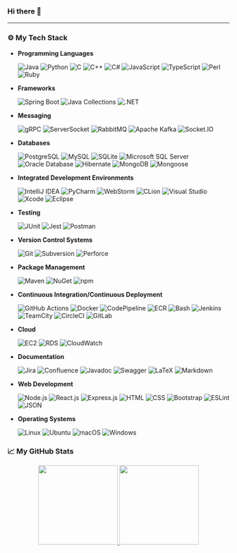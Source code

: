 ### Hi there 👋

---
### :gear: My Tech Stack

* **Programming Languages**

  ![Java](https://img.shields.io/badge/-Java-FFFFFF?style=flat&logo=openjdk&logoColor=007396)
  ![Python](https://img.shields.io/badge/-Python-FFFFFF?style=flat&logo=python&logoColor=3776AB)
  ![C](https://img.shields.io/badge/-C-FFFFFF?style=flat&logo=C&logoColor=A8B9CC)
  ![C++](https://img.shields.io/badge/-C++-FFFFFF?style=flat&logo=C%2B%2B&logoColor=00599C)
  ![C#](https://img.shields.io/badge/-C%23-FFFFFF?style=flat&logo=CSharp&logoColor=239120)
  ![JavaScript](https://img.shields.io/badge/-JavaScript-FFFFFF?style=flat&logo=javascript&logoColor=F7DF1E)
  ![TypeScript](https://img.shields.io/badge/-TypeScript-FFFFFF?style=flat&logo=typescript&logoColor=3178C6)
  ![Perl](https://img.shields.io/badge/-Perl-FFFFFF?style=flat&logo=Perl&logoColor=39457E)
  ![Ruby](https://img.shields.io/badge/-Ruby-FFFFFF?style=flat&logo=Ruby&logoColor=CC342D)

* **Frameworks**

  ![Spring Boot](https://img.shields.io/badge/-Spring%20Boot-FFFFFF?style=flat&logo=SpringBoot&logoColor=6DB33F)
  ![Java Collections](https://img.shields.io/badge/-Java%20Collections-FFFFFF?style=flat&logo=openjdk&logoColor=000000)
  ![.NET](https://img.shields.io/badge/-.NET-FFFFFF?style=flat&logo=DotNet&logoColor=512BD4)
  
* **Messaging**

  ![gRPC](https://img.shields.io/badge/-gRPC-FFFFFF?style=flat&logo=google&logoColor=4285F4)
  ![ServerSocket](https://img.shields.io/badge/-ServerSocket-FFFFFF?style=flat&logo=openjdk&logoColor=000000)
  ![RabbitMQ](https://img.shields.io/badge/-RabbitMQ-FFFFFF?style=flat&logo=rabbitmq&logoColor=FF6600)
  ![Apache Kafka](https://img.shields.io/badge/-Apache%20Kafka-FFFFFF?style=flat&logo=apachekafka&logoColor=231F20)
  ![Socket.IO](https://img.shields.io/badge/-Socket.IO-FFFFFF?style=flat&logo=socketdotio&logoColor=010101)

* **Databases**

  ![PostgreSQL](https://img.shields.io/badge/-PostgreSQL-FFFFFF?style=flat&logo=postgresql&logoColor=4169E1)
  ![MySQL](https://img.shields.io/badge/-MySQL-FFFFFF?style=flat&logo=MySQL&logoColor=4479A1)
  ![SQLite](https://img.shields.io/badge/-SQLite-FFFFFF?style=flat&logo=SQLite&logoColor=003B57)
  ![Microsoft SQL Server](https://img.shields.io/badge/-Microsoft%20SQL%20Server-FFFFFF?style=flat&logo=MicrosoftSQLServer&logoColor=CC2927)
  ![Oracle Database](https://img.shields.io/badge/-Oracle%20Database-FFFFFF?style=flat&logo=Oracle&logoColor=F80000)
  ![Hibernate](https://img.shields.io/badge/-Hibernate-FFFFFF?style=flat&logo=hibernate&logoColor=59666C)
  ![MongoDB](https://img.shields.io/badge/-MongoDB-FFFFFF?style=flat&logo=mongodb&logoColor=47A248)
  ![Mongoose](https://img.shields.io/badge/-Mongoose-FFFFFF?style=flat&logo=mongoose&logoColor=F80000)

* **Integrated Development Environments**

  ![IntelliJ IDEA](https://img.shields.io/badge/-IntelliJ%20IDEA-FFFFFF?style=flat&logo=IntelliJIDEA&logoColor=000000)
  ![PyCharm](https://img.shields.io/badge/-PyCharm-FFFFFF?style=flat&logo=PyCharm&logoColor=000000)
  ![WebStorm](https://img.shields.io/badge/-WebStorm-FFFFFF?style=flat&logo=WebStorm&logoColor=000000)
  ![CLion](https://img.shields.io/badge/-CLion-FFFFFF?style=flat&logo=clion&logoColor=000000)
  ![Visual Studio](https://img.shields.io/badge/-Visual%20Studio-FFFFFF?style=flat&logo=visual-studio&logoColor=5C2D91)
  ![Xcode](https://img.shields.io/badge/-Xcode-FFFFFF?style=flat&logo=xcode&logoColor=147EFB)
  ![Eclipse](https://img.shields.io/badge/-Eclipse-FFFFFF?style=flat&logo=eclipseide&logoColor=2C2255)
    
* **Testing**
  
  ![JUnit](https://img.shields.io/badge/-JUnit-FFFFFF?style=flat&logo=JUnit5&logoColor=25A162)
  ![Jest](https://img.shields.io/badge/-Jest-FFFFFF?style=flat&logo=Jest&logoColor=C21325)
  ![Postman](https://img.shields.io/badge/-Postman-FFFFFF?style=flat&logo=Postman&logoColor=FF6C37)

* **Version Control Systems**

  ![Git](https://img.shields.io/badge/-Git-FFFFFF?style=flat&logo=git&logoColor=F05032)
  ![Subversion](https://img.shields.io/badge/-Subversion-FFFFFF?style=flat&logo=subversion&logoColor=809CC9)
  ![Perforce](https://img.shields.io/badge/-Perforce-FFFFFF?style=flat&logo=perforce&logoColor=404040)
  
* **Package Management**

  ![Maven](https://img.shields.io/badge/-Apache%20Maven-FFFFFF?style=flat&logo=apache-maven&logoColor=C71A36)
  ![NuGet](https://img.shields.io/badge/-NuGet-FFFFFF?style=flat&logo=nuget&logoColor=004880)
  ![npm](https://img.shields.io/badge/-npm-FFFFFF?style=flat&logo=npm&logoColor=CB3837)
  
* **Continuous Integration/Continuous Deployment**

  ![GitHub Actions](https://img.shields.io/badge/-GitHub%20Actions-FFFFFF?style=flat&logo=githubactions&logoColor=2088FF)
  ![Docker](https://img.shields.io/badge/-Docker-FFFFFF?style=flat&logo=docker&logoColor=2496ED)
  ![CodePipeline](https://img.shields.io/badge/-AWS%20CodePipeline-FFFFFF?style=flat&logo=amazonaws&logoColor=232F3E)
  ![ECR](https://img.shields.io/badge/-Amazon%20ECR-FFFFFF?style=flat&logo=amazonaws&logoColor=232F3E)
  ![Bash](https://img.shields.io/badge/-Bash-FFFFFF?style=flat&logo=gnubash&logoColor=4EAA25)
  ![Jenkins](https://img.shields.io/badge/-Jenkins-FFFFFF?style=flat&logo=Jenkins&logoColor=D24939)
  ![TeamCity](https://img.shields.io/badge/-TeamCity-FFFFFF?style=flat&logo=TeamCity&logoColor=000000)
  ![CircleCI](https://img.shields.io/badge/-CircleCI-FFFFFF?style=flat&logo=circleci&logoColor=343434)
  ![GitLab](https://img.shields.io/badge/-GitLab-FFFFFF?style=flat&logo=gitlab&logoColor=FC6D26)
  
* **Cloud**

  ![EC2](https://img.shields.io/badge/-Amazon%20EC2-FFFFFF?style=flat&logo=amazonec2&logoColor=FF9900)
  ![RDS](https://img.shields.io/badge/-Amazon%20RDS-FFFFFF?style=flat&logo=amazonrds&logoColor=527FFF)
  ![CloudWatch](https://img.shields.io/badge/-Amazon%20CloudWatch-FFFFFF?style=flat&logo=amazoncloudwatch&logoColor=FF4F8B)
 
* **Documentation**

  ![Jira](https://img.shields.io/badge/-Jira-FFFFFF?style=flat&logo=JiraSoftware&logoColor=0052CC)
  ![Confluence](https://img.shields.io/badge/-Confluence-FFFFFF?style=flat&logo=Confluence&logoColor=172B4D)
  ![Javadoc](https://img.shields.io/badge/-Javadoc-FFFFFF?style=flat&logo=openjdk&logoColor=000000)
  ![Swagger](https://img.shields.io/badge/-Swagger-FFFFFF?style=flat&logo=Swagger&logoColor=85EA2D)
  ![LaTeX](https://img.shields.io/badge/-LaTeX-FFFFFF?style=flat&logo=LaTeX&logoColor=008080)
  ![Markdown](https://img.shields.io/badge/-Markdown-FFFFFF?style=flat&logo=Markdown&logoColor=000000)

* **Web Development**
  
  ![Node.js](https://img.shields.io/badge/-Node.js-FFFFFF?style=flat&logo=nodedotjs&logoColor=339933)
  ![React.js](https://img.shields.io/badge/-React.js-FFFFFF?style=flat&logo=react&logoColor=61DAFB)
  ![Express.js](https://img.shields.io/badge/-Express.js-FFFFFF?style=flat&logo=express&logoColor=000000)
  ![HTML](https://img.shields.io/badge/-HTML-FFFFFF?style=flat&logo=html5&logoColor=E34F26)
  ![CSS](https://img.shields.io/badge/-CSS-FFFFFF?style=flat&logo=css3&logoColor=1572B6)
  ![Bootstrap](https://img.shields.io/badge/-Bootstrap-FFFFFF?style=flat&logo=bootstrap&logoColor=7952B3)
  ![ESLint](https://img.shields.io/badge/-ESLint-FFFFFF?style=flat&logo=eslint&logoColor=4B32C3)
  ![JSON](https://img.shields.io/badge/-JSON-FFFFFF?style=flat&logo=JSON&logoColor=000000)

* **Operating Systems**

  ![Linux](https://img.shields.io/badge/-Linux-FFFFFF?style=flat&logo=linux&logoColor=FCC624)
  ![Ubuntu](https://img.shields.io/badge/-Ubuntu-FFFFFF?style=flat&logo=ubuntu&logoColor=E95420)
  ![macOS](https://img.shields.io/badge/-macOS-FFFFFF?style=flat&logo=macos&logoColor=000000)
  ![Windows](https://img.shields.io/badge/-Windows-FFFFFF?style=flat&logo=windows&logoColor=0078D6)

### &#x1f4c8;  My GitHub Stats
<p align="center">
  <a href="https://github.com/mujingw">
    <img height="180em" src="https://github-readme-stats.vercel.app/api?username=mujingw&show_icons=true&theme=algolia&include_all_commits=true&count_private=true"/>
    <img height="180em" src="https://github-readme-streak-stats.herokuapp.com/?user=mujingw&theme=algolia"/>
  </a>
</p>
